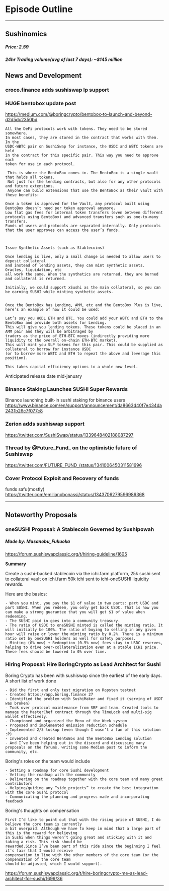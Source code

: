 #  Episode  Outline

* * *

## Sushinomics
##### Price: 2.59



##### 24hr Trading volume(avg of last 7 days): ~$145 million



## News and Development

### croco.finance adds sushiswap lp support


### HUGE bentobox update post

https://medium.com/@boringcrypto/bentobox-to-launch-and-beyond-d2d5dc2350bd 


    All the DeFi protocols work with tokens. They need to be stored somewhere. 
    In most cases, they are stored in the contract that works with them. In the 
    USDC-WBTC pair on SushiSwap for instance, the USDC and WBTC tokens are held
    in the contract for this specific pair. This way you need to approve each 
    token for use in each protocol.

     This is where the BentoBox comes in. The BentoBox is a single vault that holds all tokens.
     Not just for the lending contracts, but also for any other protocols and future extensions.
     Anyone can build extensions that use the BentoBox as their vault with these benefits:

    Once a token is approved for the Vault, any protocol built using BentoBox doesn’t need per token approval anymore.
    Low flat gas fees for internal token transfers (even between different protocols using BentoBox) and advanced transfers such as one-to-many transfers.
    Funds of users and protocols are separated internally. Only protocols that the user approves can access the user’s funds.



    Issue Synthetic Assets (such as Stablecoins)

    Once lending is live, only a small change is needed to allow users to deposit collateral 
    and instead of lending assets, they can mint synthetic assets. Oracles, liquidation, etc 
    all work the same. When the synthetics are returned, they are burned and collateral is returned.

    Initially, we could support xSushi as the main collateral, so you can be earning SUSHI while minting synthetic assets.


    Once the BentoBox has Lending, AMM, etc and the BentoBox Plus is live, here’s an example of how it could be used:

    Let’s say you HODL ETH and BTC. You could add your WBTC and ETH to the BentoBox and provide both assets for Lending.
    This will give you lending tokens. These tokens could be placed in an AMM pair and they will be arbitraged by 
    traders as the price of ETH-BTC moves (indirectly providing more liquidity to the overall on-chain ETH-BTC market).
    This will mint you SLP tokens for this pair. This could be supplied as collateral to borrow for instance USDC
    (or to borrow more WBTC and ETH to repeat the above and leverage this position).

    This takes capital efficiency options to a whole new level.


Anticipated release date mid-january 


### Binance Staking Launches SUSHI Super Rewards 
Binance launching built-in sushi staking for binance users 
https://www.binance.com/en/support/announcement/da8663d40f7e434da2431b26c7f077c8



### Zerion adds sushiswap support 
https://twitter.com/SushiSwap/status/1339648402188087297



### Thread by @Future_Fund_ on the optimistic future of Sushiswap
https://twitter.com/FUTURE_FUND_/status/1341006450311581696



### 




### Cover Protocol Exploit and Recovery of funds
funds safu(mostly) https://twitter.com/emilianobonassi/status/1343706279596986368



* * *

## Noteworthy Proposals

### oneSUSHI Proposal: A Stablecoin Governed by Sushipowah 
##### Made by: Masanobu_Fukuoka
https://forum.sushiswapclassic.org/t/hiring-guideline/1605

**Summary**

Create a sushi-backed stablecoin via the ichi.farm platform, 25k sushi sent to collateral vault on ichi.farm 50k ichi sent to ichi-oneSUSHI liquidity rewards.

Here are the basics:

    - When you mint, you pay the $1 of value in two parts: part USDC and part SUSHI. When you redeem, you only get back USDC. That is how you can make a strong guarantee that you will get $1 of value when redeeming.
    - The SUSHI paid in goes into a community treasury.
    - The ratio of USDC to oneSUSHI minted is called the minting ratio. It will initially be 100%. The ratio of buying to selling in any given hour will raise or lower the minting ratio by 0.2%. There is a minimum ratio set by oneSUSHI holders as well for safety purposes.
    - Minting (0% now) + Redemption (0.5% now) fees stay in USDC reserves, helping to drive over-collateralization even at a stable ICHI price. These fees should be lowered to 0% over time.





### Hiring Proposal: Hire BoringCrypto as Lead Architect for Sushi
Boring Crypto has been with sushiswap since the earliest of the early days. A short list of work done

    - Did the first and only test migration on Ropsten testnet
    - Created https://app.boring.finance 27
    - Identified the problem with SushiMaker and fixed it (serving of USDT was broken)
    - Took over protocol maintenance from SBF and team. Created tools to manage the MasterChef contract through the TimeLock and multi-sig wallet effectively.
    - Championed and organized the Menu of the Week system
    - Proposed and implemented emission reduction schedule
    - Implemented 2/3 lockup (even though I wasn’t a fan of this solution :P)
    - Invented and created BentoBox and the BentoBox Lending solution
    - And I’ve been helping out in the discord and discussing many proposals on the forums, writing some Medium post to inform the community, etc.

Boring's roles on the team would include 
    
    - Setting a roadmap for core Sushi development
    - Vetting the roadmap with the community
    - Delivering on the roadmap together with the core team and many great contributors
    - Helping/guiding any “side projects” to create the best integration with the core Sushi protocol
    - Communicating the planning and progress made and incorporating feedback

Boring's thoughts on compensation

    First I’d like to point out that with the rising price of SUSHI, I do believe the core team is currently 
    a bit overpaid. Although we have to keep in mind that a large part of this is the reward for believing 
    in Sushi when things weren’t going great and sticking with it and taking a risk. This risk should be 
    rewarded.Since I’ve been part of this ride since the beginning I feel it’s fair that I would receive 
    compensation in line with the other members of the core team (or the compensation of the core team 
    should be adjusted, which I would support).

https://forum.sushiswapclassic.org/t/hire-boringcrypto-me-as-lead-architect-for-sushi/1699/36

***

